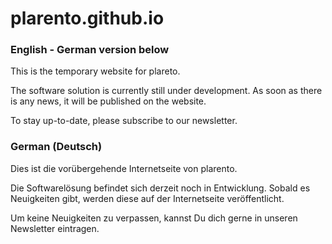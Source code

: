 # plarento.github.io
### English - German version below ###
This is the temporary website for plareto.

The software solution is currently still under development.
As soon as there is any news, it will be published on the website.

To stay up-to-date, please subscribe to our newsletter.



### German (Deutsch) ###
Dies ist die vorübergehende Internetseite von plarento.

Die Softwarelösung befindet sich derzeit noch in Entwicklung.
Sobald es Neuigkeiten gibt, werden diese auf der Internetseite veröffentlicht.

Um keine Neuigkeiten zu verpassen, kannst Du dich gerne in unseren Newsletter eintragen.
